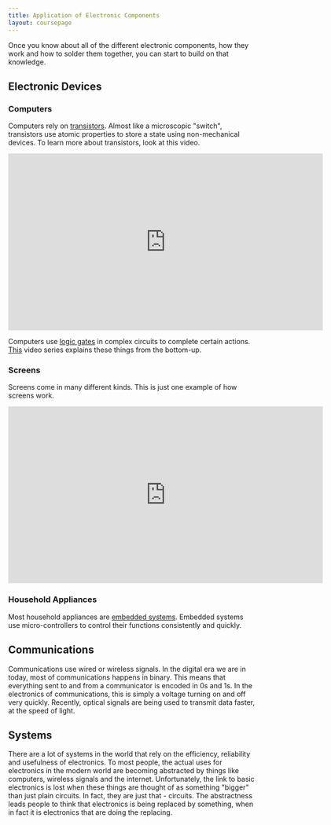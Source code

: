 ```yaml
---
title: Application of Electronic Components
layout: coursepage
---
```


Once you know about all of the different electronic components, how they work and how to solder them together, you can start to build on that knowledge. 

## Electronic Devices
### Computers
Computers rely on [transistors](http://en.wikipedia.org/wiki/Transistor). Almost like a microscopic "switch", transistors use atomic properties to store a state using non-mechanical devices. To learn more about transistors, look at this video.

<iframe width="640" height="360" src="https://www.youtube.com/embed/IcrBqCFLHIY?feature=player_detailpage" frameborder="0" allowfullscreen></iframe>

Computers use [logic gates](http://en.wikipedia.org/wiki/Logic_gate) in complex circuits to complete certain actions. [This](https://www.youtube.com/playlist?list=PL0253EC51AF4109D0) video series explains these things from the bottom-up.

### Screens
Screens come in many different kinds. This is just one example of how screens work.

<iframe width="640" height="360" src="https://www.youtube.com/embed/jiejNAUwcQ8?feature=player_detailpage" frameborder="0" allowfullscreen></iframe>

### Household Appliances
Most household appliances are [embedded systems](http://en.wikipedia.org/wiki/Embedded_system). Embedded systems use micro-controllers to control their functions consistently and quickly.

## Communications
Communications use wired or wireless signals. In the digital era we are in today, most of communications happens in binary. This means that everything sent to and from a communicator is encoded in 0s and 1s. In the electronics of communications, this is simply a voltage turning on and off very quickly. Recently, optical signals are being used to transmit data faster, at the speed of light.

## Systems
There are a lot of systems in the world that rely on the efficiency, reliability and usefulness of electronics. To most people, the actual uses for electronics in the modern world are becoming abstracted by things like computers, wireless signals and the internet. Unfortunately, the link to basic electronics is lost when these things are thought of as something "bigger" than just plain circuits. In fact, they are just that - circuits. The abstractness leads people to think that electronics is being replaced by something, when in fact it is electronics that are doing the replacing.
